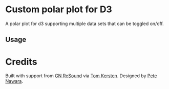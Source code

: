 Custom polar plot for D3
==========

A polar plot for d3 supporting multiple data sets that can be toggled on/off.

Usage
-------




Credits
=============

Built with support from [GN ReSound](http://www.gnresound.com/) via [Tom Kersten](https://tomkersten.github.io). Designed by [Pete Nawara](https://github.com/petebot).
